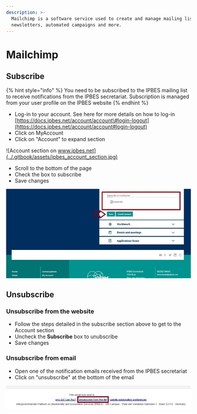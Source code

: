 ```yaml
---
description: >-
  Mailchimp is a software service used to create and manage mailing lists,
  newsletters, automated campaigns and more.
---
```


# Mailchimp

## Subscribe

{% hint style="info" %}
You need to be subscribed to the IPBES mailing list to receive notifications from the IPBES secretariat. Subscription is managed from your user profile on the IPBES website
{% endhint %}

* Log-in to your account. See here for more details on how to log-in [https://docs.ipbes.net/account/account\#login-logout](https://docs.ipbes.net/account/account#login-logout)
* Click on MyAccount
* Click on "Account" to expand section

![Account section on www.ipbes.net](../.gitbook/assets/ipbes_account_section.jpg)

* Scroll to the bottom of the page
* Check the box to subscribe
* Save changes

![](../.gitbook/assets/mailchimp_check-subscription.jpg)

## Unsubscribe

### Unsubscribe from the website

* Follow the steps detailed in the subscribe section above to get to the Account section
* Uncheck the **Subscribe** box to unubscribe
* Save changes

### Unsubscribe from email

* Open one of the notification emails received from the IPBES secretariat
* Click on "unsubscribe" at the bottom of the email

![Unsubscribe from IPBES notifications](../.gitbook/assets/mailchimp_unsubscribe.jpg)

